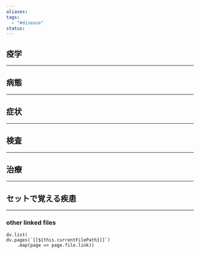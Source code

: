 ```yaml
---
aliases: 
tags:
  - "#disease"
status:
---
```

## 疫学
---
## 病態
---
## 症状
---
## 検査
---
## 治療
---
## セットで覚える疾患
---
### other linked files
```dataviewjs
dv.list(
dv.pages(`[[${this.currentFilePath}]]`)
	.map(page => page.file.link))
```